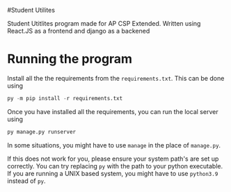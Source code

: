 #Student Utilites

Student Utitlites program made for AP CSP Extended. Written using React.JS as a frontend and django as a backened

# Running the program

Install all the the requirements from the `requirements.txt`. This can be done using

```python
py -m pip install -r requirements.txt
```

Once you have installed all the requirements, you can run the local server using

```python
py manage.py runserver
```

In some situations, you might have to use `manage` in the place of `manage.py`.

If this does not work for you, please ensure your system path's are set up correctly. You can try replacing `py`
with the path to your python executable. If you are running a UNIX based system, you might have to use `python3.9`
instead of `py`.